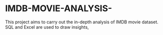 # IMDB-MOVIE-ANALYSIS-
This project aims to carry out the in-depth analysis of IMDB movie dataset. SQL and Excel are used to draw insights,
